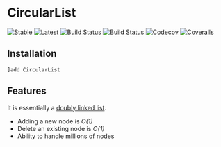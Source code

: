# CircularList

[![Stable](https://img.shields.io/badge/docs-stable-blue.svg)](https://tk3369.github.io/CircularList.jl/stable)
[![Latest](https://img.shields.io/badge/docs-latest-blue.svg)](https://tk3369.github.io/CircularList.jl/latest)
[![Build Status](https://travis-ci.org/tk3369/CircularList.jl.svg?branch=master)](https://travis-ci.com/tk3369/CircularList.jl)
[![Build Status](https://ci.appveyor.com/api/projects/status/github/tk3369/CircularList.jl?svg=true)](https://ci.appveyor.com/project/tk3369/CircularList-jl)
[![Codecov](https://codecov.io/gh/tk3369/CircularList.jl/branch/master/graph/badge.svg)](https://codecov.io/gh/tk3369/CircularList.jl)
[![Coveralls](https://coveralls.io/repos/github/tk3369/CircularList.jl/badge.svg?branch=master)](https://coveralls.io/github/tk3369/CircularList.jl?branch=master)

## Installation

```
]add CircularList
```

## Features

It is essentially a [doubly linked list](https://en.wikipedia.org/wiki/Doubly_linked_list).

- Adding a new node is _O(1)_
- Delete an existing node is _O(1)_
- Ability to handle millions of nodes

